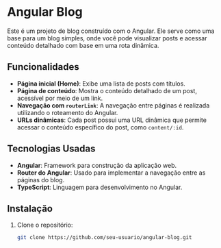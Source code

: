 # Angular Blog

Este é um projeto de blog construído com o Angular. Ele serve como uma base para um blog simples, onde você pode visualizar posts e acessar conteúdo detalhado com base em uma rota dinâmica.

## Funcionalidades

- **Página inicial (Home)**: Exibe uma lista de posts com títulos.
- **Página de conteúdo**: Mostra o conteúdo detalhado de um post, acessível por meio de um link.
- **Navegação com `routerLink`**: A navegação entre páginas é realizada utilizando o roteamento do Angular.
- **URLs dinâmicas**: Cada post possui uma URL dinâmica que permite acessar o conteúdo específico do post, como `content/:id`.

## Tecnologias Usadas

- **Angular**: Framework para construção da aplicação web.
- **Router do Angular**: Usado para implementar a navegação entre as páginas do blog.
- **TypeScript**: Linguagem para desenvolvimento no Angular.

## Instalação

1. Clone o repositório:

   ```bash
   git clone https://github.com/seu-usuario/angular-blog.git
